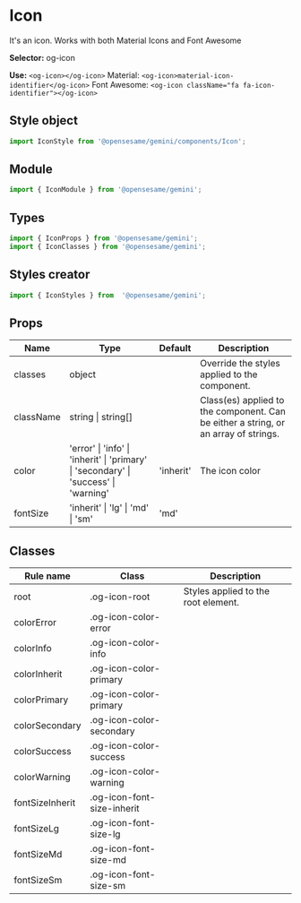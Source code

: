 # Icon
It's an icon. Works with both Material Icons and Font Awesome

**Selector:**
og-icon

**Use:**
`<og-icon></og-icon>`
Material: `<og-icon>material-icon-identifier</og-icon>`
Font Awesome: `<og-icon className="fa fa-icon-identifier"></og-icon>`

## Style object
```javascript
import IconStyle from '@opensesame/gemini/components/Icon';
```

## Module
```javascript
import { IconModule } from '@opensesame/gemini';
```

## Types
```javascript
import { IconProps } from '@opensesame/gemini';
import { IconClasses } from '@opensesame/gemini';
```

## Styles creator
```javascript
import { IconStyles } from  '@opensesame/gemini';
```

## Props
Name | Type | Default | Description
---- | ---- | ------- | -----------
classes | object | | Override the styles applied to the component.
className | string &#124; string[] | | Class(es) applied to the component. Can be either a string, or an array of strings.
color | 'error' &#124; 'info' &#124; 'inherit' &#124; 'primary' &#124; 'secondary' &#124; 'success' &#124; 'warning' | 'inherit' | The icon color
fontSize | 'inherit' &#124; 'lg' &#124; 'md' &#124; 'sm' | 'md' |

## Classes
Rule name | Class | Description
--------- | ----- | -----------
root | .og-icon-root | Styles applied to the root element.
colorError | .og-icon-color-error |
colorInfo | .og-icon-color-info |
colorInherit | .og-icon-color-primary |
colorPrimary | .og-icon-color-primary |
colorSecondary | .og-icon-color-secondary |
colorSuccess | .og-icon-color-success |
colorWarning | .og-icon-color-warning |
fontSizeInherit | .og-icon-font-size-inherit |
fontSizeLg | .og-icon-font-size-lg |
fontSizeMd | .og-icon-font-size-md |
fontSizeSm | .og-icon-font-size-sm |
